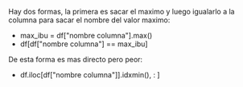 Hay dos formas, la primera es sacar el maximo y luego igualarlo a la columna para sacar el nombre del valor maximo: 

- max_ibu = df["nombre columna"].max()
- df[df["nombre columna"] == max_ibu]

De esta forma es mas directo pero peor:

- df.iloc[df["nombre columna"]].idxmin(), : ]